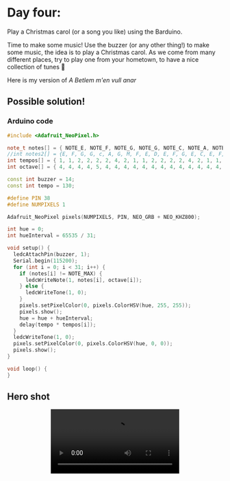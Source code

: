 # Day four:

Play a Christmas carol (or a song you like) using the Barduino.  

Time to make some music! Use the buzzer (or any other thing!) to make some music, the idea is to play a Christmas carol. As we come from many different places, try to play one from your hometown, to have a nice collection of tunes :partying_face: 

Here is my version of *A Betlem m'en vull anar*

## Possible solution!

### Arduino code

```c++
#include <Adafruit_NeoPixel.h>

note_t notes[] = { NOTE_E, NOTE_F, NOTE_G, NOTE_G, NOTE_C, NOTE_A, NOTE_G, NOTE_MAX, NOTE_F, NOTE_E, NOTE_D, NOTE_E, NOTE_F, NOTE_G, NOTE_E, NOTE_C, NOTE_E, NOTE_F, NOTE_G, NOTE_G, NOTE_C, NOTE_A, NOTE_G, NOTE_MAX, NOTE_F, NOTE_E, NOTE_D, NOTE_F, NOTE_E, NOTE_G, NOTE_C };
//int notes2[] = {E, F, G, G, c, A, G, M, F, E, D, E, F, G, E, C, E, F, G, G, c, A, G, M, F, E, D, F, E, G, C};
int tempos[] = { 1, 1, 2, 2, 2, 2, 4, 2, 1, 1, 2, 2, 2, 2, 4, 2, 1, 1, 2, 2, 2, 2, 4, 2, 1, 1, 2, 2, 2, 2, 4 };
int octave[] = { 4, 4, 4, 4, 5, 4, 4, 4, 4, 4, 4, 4, 4, 4, 4, 4, 4, 4, 4, 4, 5, 4, 4, 4, 4, 4, 4, 4, 4, 4, 4 };

const int buzzer = 14;
const int tempo = 130;

#define PIN 38
#define NUMPIXELS 1

Adafruit_NeoPixel pixels(NUMPIXELS, PIN, NEO_GRB + NEO_KHZ800);

int hue = 0;
int hueInterval = 65535 / 31;

void setup() {
  ledcAttachPin(buzzer, 1);
  Serial.begin(115200);
  for (int i = 0; i < 31; i++) {
    if (notes[i] != NOTE_MAX) {
      ledcWriteNote(1, notes[i], octave[i]);
    } else {
      ledcWriteTone(1, 0);
    }
    pixels.setPixelColor(0, pixels.ColorHSV(hue, 255, 255));
    pixels.show();
    hue = hue + hueInterval;
    delay(tempo * tempos[i]);
  }
  ledcWriteTone(1, 0);
  pixels.setPixelColor(0, pixels.ColorHSV(hue, 0, 0));
  pixels.show();
}

void loop() {
}

```

## Hero shot

<video controls autoplay loop style="display: block; margin: auto;">
    <source src="../../../video/day05.mp4" type="video/mp4">
</video>